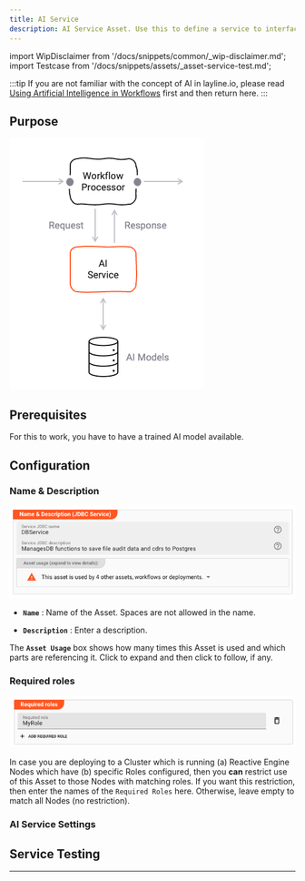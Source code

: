```yaml
---
title: AI Service
description: AI Service Asset. Use this to define a service to interface with an AI model.
---
```


import WipDisclaimer from '/docs/snippets/common/_wip-disclaimer.md';
import Testcase from '/docs/snippets/assets/_asset-service-test.md';

:::tip
If you are not familiar with the concept of AI in layline.io, please read [Using Artificial Intelligence in Workflows](/docs/concept/advanced/artificial-intelligence) first and then return here.
:::

## Purpose

![](./.asset-service-ai_images/1706094344991.png "Asset Dependency Graph (Service AI)")

## Prerequisites

For this to work, you have to have a trained AI model available.

## Configuration

### Name & Description

![](.asset-service-jdbc_images/651091bb.png "Name & Description (Service JDBC)")

* **`Name`** : Name of the Asset. Spaces are not allowed in the name.

* **`Description`** : Enter a description.

The **`Asset Usage`** box shows how many times this Asset is used and which parts are referencing it. Click to expand
and then click to follow, if any.

### Required roles

![](.asset-service-jdbc_images/3fdedead.png "Required Roles (Service JDBC)")

In case you are deploying to a Cluster which is running (a) Reactive Engine Nodes which have (b) specific Roles
configured, then you **can** restrict use of this Asset to those Nodes with matching
roles.
If you want this restriction, then enter the names of the `Required Roles` here. Otherwise, leave empty to match all
Nodes (no restriction).

### AI Service Settings

## Service Testing

<Testcase></Testcase>

---

<WipDisclaimer></WipDisclaimer>
